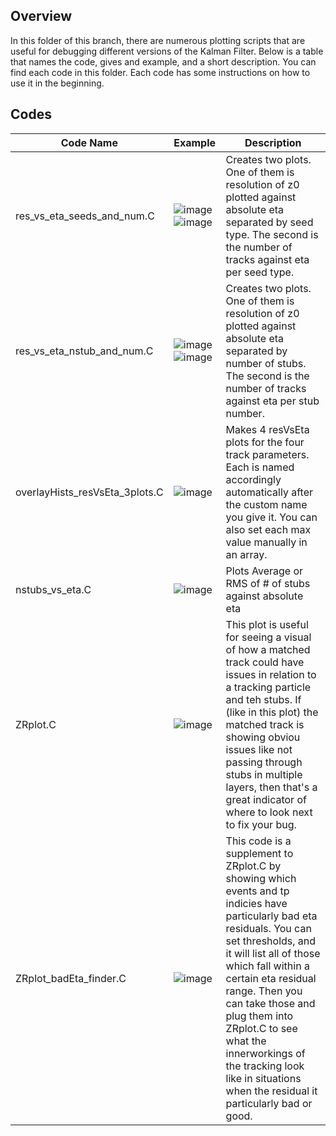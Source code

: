 ## Overview

In this folder of this branch, there are numerous plotting scripts that are useful for debugging different versions of the Kalman Filter. Below is a table that names the code, gives and example, and a short description. You can find each code in this folder. Each code has some instructions on how to use it in the beginning.

## Codes

| Code Name | Example | Description |
| ----------| ------- | ----------- |
| res_vs_eta_seeds_and_num.C |  ![image](https://github.com/cms-L1TK/cmssw/assets/71595540/a18cd609-6d7d-4d0c-b757-346ddb8fcbbc) ![image](https://github.com/cms-L1TK/cmssw/assets/71595540/b7045922-0152-4ce8-b356-a7d4d6e15314) | Creates two plots. One of them is resolution of z0 plotted against absolute eta separated by seed type. The second is the number of tracks against eta per seed type. |
| res_vs_eta_nstub_and_num.C | ![image](https://github.com/cms-L1TK/cmssw/assets/71595540/20e0927b-4db8-4080-ad0a-85fd03634c9c) ![image](https://github.com/cms-L1TK/cmssw/assets/71595540/4a0aaffb-17d0-4b82-a078-d5921f782efe) | Creates two plots. One of them is resolution of z0 plotted against absolute eta separated by number of stubs. The second is the number of tracks against eta per stub number. |
| overlayHists_resVsEta_3plots.C | ![image](https://github.com/cms-L1TK/cmssw/assets/71595540/373871b7-3352-406e-9e33-afae8a6c2d1a) | Makes 4 resVsEta plots for the four track parameters. Each is named accordingly automatically after the custom name you give it. You can also set each max value manually in an array.
| nstubs_vs_eta.C | ![image](https://github.com/cms-L1TK/cmssw/assets/71595540/334a7a9b-5b07-4b77-8944-862d28dce82f) | Plots Average or RMS of # of stubs against absolute eta|
| ZRplot.C | ![image](https://github.com/cms-L1TK/cmssw/assets/71595540/119d04ba-fbc7-4b00-a234-b99f9d8b591d) | This plot is useful for seeing a visual of how a matched track could have issues in relation to a tracking particle and teh stubs. If (like in this plot) the matched track is showing obviou issues like not passing through stubs in multiple layers, then that's a great indicator of where to look next to fix your bug. |
| ZRplot_badEta_finder.C | ![image](https://github.com/cms-L1TK/cmssw/assets/71595540/50fa9aa2-5d1c-43b6-a3fe-5571cfc7ea85) | This code is a supplement to ZRplot.C by showing which events and tp indicies have particularly bad eta residuals. You can set thresholds, and it will list all of those which fall within a certain eta residual range. Then you can take those and plug them into ZRplot.C to see what the innerworkings of the tracking look like in situations when the residual it particularly bad or good. |
